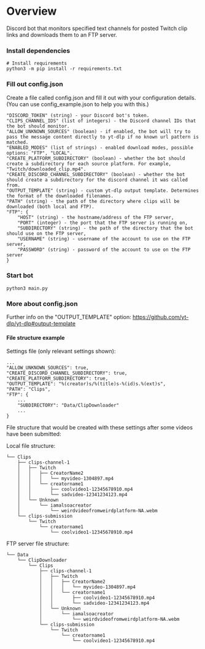 # Overview

Discord bot that monitors specified text channels for posted Twitch clip links and downloads them to an FTP server.</br>


### Install dependencies
    # Install requirements  
	python3 -m pip install -r requirements.txt  

### Fill out config.json
Create a file called config.json and fill it out with your configuration details.
(You can use config_example.json to help you with this.)<br>
    
    "DISCORD_TOKEN" (string) - your Discord bot's token.
    "CLIPS_CHANNEL_IDS" (list of integers) - the Discord channel IDs that the bot should monitor.
    "ALLOW_UNKNOWN_SOURCES" (boolean) - if enabled, the bot will try to pass the message content directly to yt-dlp if no known url pattern is matched.
    "ENABLED_MODES" (list of strings) - enabled download modes, possible options: "FTP", "LOCAL".
    "CREATE_PLATFORM_SUBDIRECTORY" (boolean) - whether the bot should create a subdirectory for each source platform. For example, "Twitch/downloaded_clip.mp4".
    "CREATE_DISCORD_CHANNEL_SUBDIRECTORY" (boolean) - whether the bot should create a subdirectory for the discord channel it was called from.
    "OUTPUT_TEMPLATE" (string) - custom yt-dlp output template. Determines the format of the downloaded filenames.
    "PATH" (string) - the path of the directory where clips will be downloaded (both local and FTP).
    "FTP": {
        "HOST" (string) - the hostname/address of the FTP server,
        "PORT" (integer) - the port that the FTP server is running on,
        "SUBDIRECTORY" (string) - the path of the directory that the bot should use on the FTP server,
        "USERNAME" (string) - username of the account to use on the FTP server,
        "PASSWORD" (string) - password of the account to use on the FTP server
    }

### Start bot  
	python3 main.py

### More about config.json

Further info on the "OUTPUT_TEMPLATE" option: https://github.com/yt-dlp/yt-dlp#output-template

#### File structure example
Settings file (only relevant settings shown):<br>

    ...
    "ALLOW_UNKNOWN_SOURCES": true,
    "CREATE_DISCORD_CHANNEL_SUBDIRECTORY": true,    
    "CREATE_PLATFORM_SUBDIRECTORY": true,
    "OUTPUT_TEMPLATE": "%(creator)s/%(title)s-%(id)s.%(ext)s",
    "PATH": "Clips",
    "FTP": {
        ...
        "SUBDIRECTORY": "Data/ClipDownloader"
        ...
    }

File structure that would be created with these settings after some videos have been submitted:

Local file structure:
```
└── Clips
    ├── clips-channel-1
    │   ├── Twitch
    │   │   ├── CreatorName2
    │   │   │   └── myvideo-1304897.mp4
    │   │   └── creatorname1
    │   │       ├── coolvideo1-12345678910.mp4
    │   │       └── sadvideo-12341234123.mp4
    │   └── Unknown
    │       └── iamalsoacreator
    │           └── weirdvideofromweirdplatform-NA.webm
    └── clips-submission
        └── Twitch
            └── creatorname1
                └── coolvideo1-12345678910.mp4
```
FTP server file structure:
```
└── Data
    └── ClipDownloader
        └── Clips
            ├── clips-channel-1
            │   ├── Twitch
            │   │   ├── CreatorName2
            │   │   │   └── myvideo-1304897.mp4
            │   │   └── creatorname1
            │   │       ├── coolvideo1-12345678910.mp4
            │   │       └── sadvideo-12341234123.mp4
            │   └── Unknown
            │       └── iamalsoacreator
            │           └── weirdvideofromweirdplatform-NA.webm
            └── clips-submission
                └── Twitch
                    └── creatorname1
                        └── coolvideo1-12345678910.mp4
```
